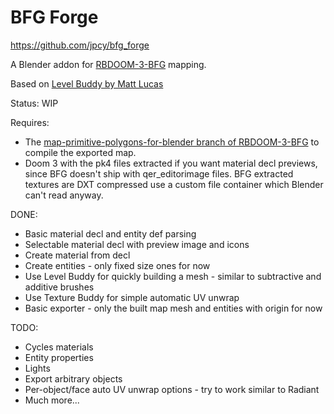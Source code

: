 # BFG Forge
https://github.com/jpcy/bfg_forge

A Blender addon for [RBDOOM-3-BFG](https://github.com/RobertBeckebans/RBDOOM-3-BFG) mapping.

Based on [Level Buddy by Matt Lucas](https://matt-lucas.itch.io/level-buddy)

Status: WIP

Requires:
* The [map-primitive-polygons-for-blender branch of RBDOOM-3-BFG](https://github.com/RobertBeckebans/RBDOOM-3-BFG/tree/map-primitive-polygons-for-blender) to compile the exported map.
* Doom 3 with the pk4 files extracted if you want material decl previews, since BFG doesn't ship with qer_editorimage files. BFG extracted textures are DXT compressed use a custom file container which Blender can't read anyway.

DONE:
* Basic material decl and entity def parsing
* Selectable material decl with preview image and icons
* Create material from decl
* Create entities - only fixed size ones for now
* Use Level Buddy for quickly building a mesh - similar to subtractive and additive brushes
* Use Texture Buddy for simple automatic UV unwrap
* Basic exporter - only the built map mesh and entities with origin for now

TODO:
* Cycles materials
* Entity properties
* Lights
* Export arbitrary objects
* Per-object/face auto UV unwrap options - try to work similar to Radiant
* Much more...
